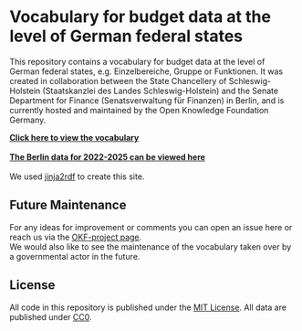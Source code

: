 # Vocabulary for budget data at the level of German federal states

This repository contains a vocabulary for budget data at the level of German federal states, e.g. Einzelbereiche, Gruppe or Funktionen. 
It was created in collaboration between the State Chancellery of Schleswig-Holstein (Staatskanzlei des Landes Schleswig-Holstein) and the Senate Department for Finance (Senatsverwaltung für Finanzen) in Berlin, and is currently hosted and maintained by the Open Knowledge Foundation Germany.

**[Click here to view the vocabulary](https://berlin.github.io/lod-budget/)**<br><br>
**[The Berlin data for 2022-2025 can be viewed here](https://berlin.github.io/lod-budget/)**
<br><br>
We used [jinja2rdf](https://github.com/berlinonline/jinjardf) to create this site.

## Future Maintenance
For any ideas for improvement or comments you can open an issue here or reach us via the [OKF-project page](https://okfn.de/projekte/opendata/).<br>
We would also like to see the maintenance of the vocabulary taken over by a governmental actor in the future.

## License

All code in this repository is published under the [MIT License](License). All data are published under [CC0](https://creativecommons.org/publicdomain/zero/1.0/).
